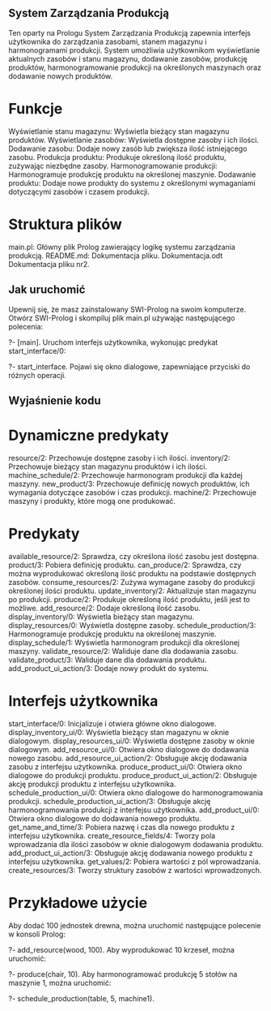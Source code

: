 ## System Zarządzania Produkcją
Ten oparty na Prologu System Zarządzania Produkcją zapewnia interfejs użytkownika do zarządzania zasobami, stanem magazynu i harmonogramami produkcji. System umożliwia użytkownikom wyświetlanie aktualnych zasobów i stanu magazynu, dodawanie zasobów, produkcję produktów, harmonogramowanie produkcji na określonych maszynach oraz dodawanie nowych produktów.

# Funkcje
Wyświetlanie stanu magazynu: Wyświetla bieżący stan magazynu produktów.
Wyświetlanie zasobów: Wyświetla dostępne zasoby i ich ilości.
Dodawanie zasobu: Dodaje nowy zasób lub zwiększa ilość istniejącego zasobu.
Produkcja produktu: Produkuje określoną ilość produktu, zużywając niezbędne zasoby.
Harmonogramowanie produkcji: Harmonogramuje produkcję produktu na określonej maszynie.
Dodawanie produktu: Dodaje nowe produkty do systemu z określonymi wymaganiami dotyczącymi zasobów i czasem produkcji.

# Struktura plików
main.pl: Główny plik Prolog zawierający logikę systemu zarządzania produkcją.
README.md: Dokumentacja pliku.
Dokumentacja.odt Dokumentacja pliku nr2.

## Jak uruchomić
Upewnij się, że masz zainstalowany SWI-Prolog na swoim komputerze.
Otwórz SWI-Prolog i skompiluj plik main.pl używając następującego polecenia:

?- [main].
Uruchom interfejs użytkownika, wykonując predykat start_interface/0:

?- start_interface.
Pojawi się okno dialogowe, zapewniające przyciski do różnych operacji.

## Wyjaśnienie kodu
# Dynamiczne predykaty
resource/2: Przechowuje dostępne zasoby i ich ilości.
inventory/2: Przechowuje bieżący stan magazynu produktów i ich ilości.
machine_schedule/2: Przechowuje harmonogram produkcji dla każdej maszyny.
new_product/3: Przechowuje definicję nowych produktów, ich wymagania dotyczące zasobów i czas produkcji.
machine/2: Przechowuje maszyny i produkty, które mogą one produkować.

# Predykaty
available_resource/2: Sprawdza, czy określona ilość zasobu jest dostępna.
product/3: Pobiera definicję produktu.
can_produce/2: Sprawdza, czy można wyprodukować określoną ilość produktu na podstawie dostępnych zasobów.
consume_resources/2: Zużywa wymagane zasoby do produkcji określonej ilości produktu.
update_inventory/2: Aktualizuje stan magazynu po produkcji.
produce/2: Produkuje określoną ilość produktu, jeśli jest to możliwe.
add_resource/2: Dodaje określoną ilość zasobu.
display_inventory/0: Wyświetla bieżący stan magazynu.
display_resources/0: Wyświetla dostępne zasoby.
schedule_production/3: Harmonogramuje produkcję produktu na określonej maszynie.
display_schedule/1: Wyświetla harmonogram produkcji dla określonej maszyny.
validate_resource/2: Waliduje dane dla dodawania zasobu.
validate_product/3: Waliduje dane dla dodawania produktu.
add_product_ui_action/3: Dodaje nowy produkt do systemu.

# Interfejs użytkownika
start_interface/0: Inicjalizuje i otwiera główne okno dialogowe.
display_inventory_ui/0: Wyświetla bieżący stan magazynu w oknie dialogowym.
display_resources_ui/0: Wyświetla dostępne zasoby w oknie dialogowym.
add_resource_ui/0: Otwiera okno dialogowe do dodawania nowego zasobu.
add_resource_ui_action/2: Obsługuje akcję dodawania zasobu z interfejsu użytkownika.
produce_product_ui/0: Otwiera okno dialogowe do produkcji produktu.
produce_product_ui_action/2: Obsługuje akcję produkcji produktu z interfejsu użytkownika.
schedule_production_ui/0: Otwiera okno dialogowe do harmonogramowania produkcji.
schedule_production_ui_action/3: Obsługuje akcję harmonogramowania produkcji z interfejsu użytkownika.
add_product_ui/0: Otwiera okno dialogowe do dodawania nowego produktu.
get_name_and_time/3: Pobiera nazwę i czas dla nowego produktu z interfejsu użytkownika.
create_resource_fields/4: Tworzy pola wprowadzania dla ilości zasobów w oknie dialogowym dodawania produktu.
add_product_ui_action/3: Obsługuje akcję dodawania nowego produktu z interfejsu użytkownika.
get_values/2: Pobiera wartości z pól wprowadzania.
create_resources/3: Tworzy struktury zasobów z wartości wprowadzonych.
# Przykładowe użycie
Aby dodać 100 jednostek drewna, można uruchomić następujące polecenie w konsoli Prolog:

?- add_resource(wood, 100).
Aby wyprodukować 10 krzeseł, można uruchomić:

?- produce(chair, 10).
Aby harmonogramować produkcję 5 stołów na maszynie 1, można uruchomić:

?- schedule_production(table, 5, machine1).




